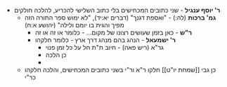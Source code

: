* **ר' יוסף ענגיל** \- שני כתובים המכחישים בלי כתוב השלישי להכריע, להלכה חולקים
	* **גמ' ברכות** (לה:) \- "ואספת דגנך" (דברים יא:יד), "לא ימוש ספר התורה הזה מפיך והגית בו יומם ולילה" (יהושע א:ח)
		* **ר"ש** \- כאן בזמן שעושים רצונו של מקום… \- כלומר או זה או זה
		* **ר' ישמעאל** \- הנהג בהם מנהג דרך ארץ \- כלומר חלקהו
			* גר"א (ריש פאה) - חיוב ת"ת חל על כל זמן פנוי
			* כן הלכה
			* 
	* כן גבי [[שמחת יו"ט]] חלקו ר"א ור"י בשני כתובים המכחישים, והלכה חלקהו כר"י
